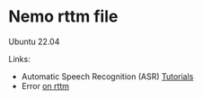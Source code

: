 # Nemo rttm file

Ubuntu 22.04

Links:

- Automatic Speech Recognition (ASR) [Tutorials](https://docs.nvidia.com/nemo-framework/user-guide/latest/playbooks/index.html#automatic-speech-recognition-asr-tutorials)
- Error [on rttm](https://github.com/pytorch/pytorch/issues/68291)
